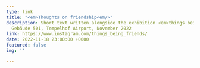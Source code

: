 ```yaml
---
type: link
title: "<em>Thoughts on friendship<em/>"
description: Short text written alongside the exhibition <em>things being friends<em/>,
  Gebäude 501, Tempelhof Airport, November 2022
link: https://www.instagram.com/things_being_friends/
date: 2022-11-18 23:00:00 +0000
featured: false
img: ''

---
```

